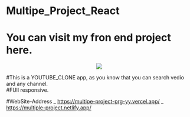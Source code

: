 

# Multipe_Project_React
# You can visit my fron end project here.

<p align="center">
  <a href="https://skillicons.dev">
    <img src="https://skillicons.dev/icons?i=git,github,vscode,html,css,js,react,vite,tailwind,vercel" />
  </a>
</p>

#This is a YOUTUBE_CLONE app, as you know that you can search vedio and any channel.</br>
#FUll responsive.



#WebSite-Address _ https://multipe-project-prg-yy.vercel.app/ 
                 _ https://multiple-project.netlify.app/
